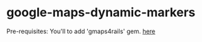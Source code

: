 # google-maps-dynamic-markers
Pre-requisites: You'll to add 'gmaps4rails' gem.  [here](https://github.com/apneadiving/Google-Maps-for-Rails)